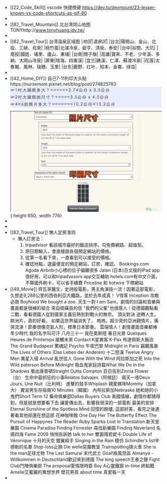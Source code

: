 - [[22_Code_Skill]]
  vscode 快捷按键 https://dev.to/devmount/23-lesser-known-vs-code-shortcuts-as-gif-80
-
- [[82_Travel_Mountain]]
  北台湾郊山地图 TONYhttp://www.tonyhuang.idv.tw/
-
- [[82_Travel_Tour]]
  台湾温泉区域图
  |*地区*|*温泉区*|
  |台北|陽明山、金山、北投、三峽、烏來|
  |桃竹苗|北浦冷泉、爺亨、清泉、泰安|
  |台中|谷關、大坑|
  |南投|國姓、埔里、廬山、東埔|
  |台南|關子嶺|
  |高雄|寶來、不老、少年溪、多納、大岡山冷泉|
  |屏東|旭海、四重溪|
  |宜兰|礁溪、仁澤、蘇澳冷泉|
  |花莲|太魯閣、鳳林、瑞穗、玉里|
  |台东|鹿野、红叶、知本、金崙、绿岛|
-
- [[42_Home_DIY]]
  自己7-11列印大头贴https://nursemom.pixnet.net/blog/post/274825783
  ![image.png](../assets/image_1654593507449_0.png){:height 650, :width 776}
-
-
- [[82_Travel_Tour]]
  懒人定房准则
	- 懶人訂房法：
	  1. tripadvisor 看該城市最好的飯店排序。勾免費網路、超值型。
	  2. 把日期輸入，會直接跳各個預定網站的價格。
	  3. 從第一名看下來，一直看到可以接受的價格。
	  4. 確認地點，選最便宜的預定網站，訂房，確認。
	  Bookings.com
	  Agoda
	  Airbnb小心標的位子偏離很多
	  Jalan (日本)日文版的iPad app很好用，可以和tripadvosors app交互輔助
	  hotels.com有中文介面，不算國外刷卡，可以省手續費
	  Priceline 和 hotwire 下標網站
- [[49_Movie]]
  齊瓦哥醫生，史詩般電影，男主角演技一流！因著這部電影，久想走9,288公里的西伯利亞大鐵路，並於去年成真！
  V怪客
  Inception
  攻敵必救
  Boyhood
  We bought a zoo.
  天生一對
  I am Sam，劇情的討論和音樂與畫面都是很棒的組合
  來自硫磺島的信
  "我們的父輩"也很感人！從德國觀點看二戰，看看德國人從對國家主義狂熱到對戰火的無奈。
  頂尖對決
  逆轉人生。 歐洲片，真的好看。
  如果這世界貓消失了，
  嗚嗚，超少見的亞洲親情片，痛哭流涕！節奏很像空氣人形，標準日本節奏。
  雲端情人！劇情畫面音樂都棒
  年少時代
  我的名字叫可汗
  八月三十一 我在奧斯陸
  春日光景 Quelques Heures de Printemps
  接觸未來 Contact
  K星異客 K-Pax
  布達佩斯大飯店 The Grand Budapest
  驚魂記 Psycho
  午夜巴黎 Midnight in Paris
  竊聽風暴 The Lives of Others (Das Leben der Anderen)
  十二怒漢 Twelve Angry Men
  異星入侵 Arrival 
  亂世佳人 Gone With the Wind
  阿拉斯加之死 Into the Wild
  paterson
  Before Midnight
  吸血鬼家庭詩篇What We Do In the Shadows
  衝出康普頓Straight Outta Compton
  百日告別Zinnia Flower（台）
  生命中最抓狂的小事Relatos Salvajes（阿根廷）
  兩天一夜Deux Jours, Une Nuit（比利時）
  進擊的鼓手Whiplash
  親愛媽咪Mommy（加拿大）
  實習男生存指南10 Minutes（韓國）
  內布拉斯加Nebraska
  她和她的小鬼們Short Term 12
  藥命俱樂部Dallas Buyers Club
  美國情緣，劇情你都猜得到，但是就是想要看下去
  讓愛傳出去，影響我很深的一部電影
  最美的安排
  Eternal Sunshine of the Spotless Mind
  回憶的餘燼,
  這部好美，看完之後連著看其他部還在想這部
  花神咖啡館
  One Day
  Her
  The Butterfly Effect
  The Pursuit of Happynes
  The Reader
  Ruby Sparks
  Lost in Translation
  新天堂樂園
  Cinema Paradiso
  Finding Forrester
  尋找新樂園 Finding Neverland
  名揚四海
  Fame 2009
  悄悄告訴她 talk to her
  雙面薇若妮卡 Double Life of Véronique
  十月的天空
  銀翼殺手
  Singing in the Rain
  模仿
  Schindler’s list辛德勒的名單
  Stop-loss止損
  Die welle惡魔教室
  Trainspotting猜火車
  She is the man足球尤物
  The Last Samurai 末代武士
  Goal!疾風禁區
  Almanya - Willkommen in Deutschland歡迎來到德國
  The king speech王者之聲
  Fight Club鬥陣俱樂部
  The proposal愛情限時簽
  Boy A心靈鐵窗
  in-time 終點戰
  Amelie艾蜜麗的異想世界
  壁花男孩
  about time
  真愛每一天
-